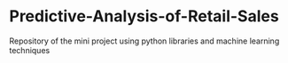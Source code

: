 # Predictive-Analysis-of-Retail-Sales
Repository of the mini project using python libraries and machine learning techniques
